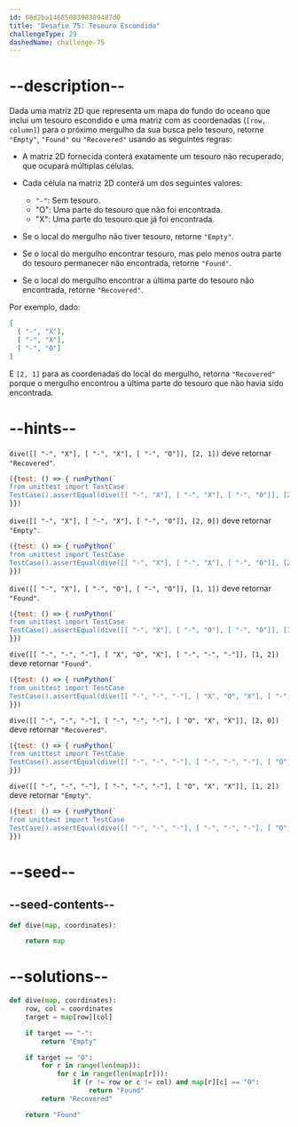 ```yaml
---
id: 68d2ba1468508398389487d0
title: "Desafio 75: Tesouro Escondido"
challengeType: 29
dashedName: challenge-75
---
```


# --description--

Dada uma matriz 2D que representa um mapa do fundo do oceano que inclui um tesouro escondido e uma matriz com as coordenadas (`[row, column]`) para o próximo mergulho da sua busca pelo tesouro, retorne `"Empty"`, `"Found"` ou `"Recovered"` usando as seguintes regras:

- A matriz 2D fornecida conterá exatamente um tesouro não recuperado, que ocupará múltiplas células.
- Cada célula na matriz 2D conterá um dos seguintes valores:
  - `"-"`: Sem tesouro.
  - "O": Uma parte do tesouro que não foi encontrada.
  - "X": Uma parte do tesouro que já foi encontrada.

- Se o local do mergulho não tiver tesouro, retorne `"Empty"`.
- Se o local do mergulho encontrar tesouro, mas pelo menos outra parte do tesouro permanecer não encontrada, retorne `"Found"`.
- Se o local do mergulho encontrar a última parte do tesouro não encontrada, retorne `"Recovered"`.

Por exemplo, dado:

```json
[
  [ "-", "X"],
  [ "-", "X"],
  [ "-", "O"]
]
```

E `[2, 1]` para as coordenadas do local do mergulho, retorna `"Recovered"` porque o mergulho encontrou a última parte do tesouro que não havia sido encontrada.

# --hints--

`dive([[ "-", "X"], [ "-", "X"], [ "-", "O"]], [2, 1])` deve retornar `"Recovered"`.

```js
({test: () => { runPython(`
from unittest import TestCase
TestCase().assertEqual(dive([[ "-", "X"], [ "-", "X"], [ "-", "O"]], [2, 1]), "Recovered")`)
}})
```

`dive([[ "-", "X"], [ "-", "X"], [ "-", "O"]], [2, 0])` deve retornar `"Empty"`.

```js
({test: () => { runPython(`
from unittest import TestCase
TestCase().assertEqual(dive([[ "-", "X"], [ "-", "X"], [ "-", "O"]], [2, 0]), "Empty")`)
}})
```

`dive([[ "-", "X"], [ "-", "O"], [ "-", "O"]], [1, 1])` deve retornar `"Found"`.

```js
({test: () => { runPython(`
from unittest import TestCase
TestCase().assertEqual(dive([[ "-", "X"], [ "-", "O"], [ "-", "O"]], [1, 1]), "Found")`)
}})
```

`dive([[ "-", "-", "-"], [ "X", "O", "X"], [ "-", "-", "-"]], [1, 2])` deve retornar `"Found"`.

```js
({test: () => { runPython(`
from unittest import TestCase
TestCase().assertEqual(dive([[ "-", "-", "-"], [ "X", "O", "X"], [ "-", "-", "-"]], [1, 2]), "Found")`)
}})
```

`dive([[ "-", "-", "-"], [ "-", "-", "-"], [ "O", "X", "X"]], [2, 0])` deve retornar `"Recovered"`.

```js
({test: () => { runPython(`
from unittest import TestCase
TestCase().assertEqual(dive([[ "-", "-", "-"], [ "-", "-", "-"], [ "O", "X", "X"]], [2, 0]), "Recovered")`)
}})
```

`dive([[ "-", "-", "-"], [ "-", "-", "-"], [ "O", "X", "X"]], [1, 2])` deve retornar `"Empty"`.

```js
({test: () => { runPython(`
from unittest import TestCase
TestCase().assertEqual(dive([[ "-", "-", "-"], [ "-", "-", "-"], [ "O", "X", "X"]], [1, 2]), "Empty")`)
}})
```

# --seed--

## --seed-contents--

```py
def dive(map, coordinates):

    return map
```

# --solutions--

```py
def dive(map, coordinates):
    row, col = coordinates
    target = map[row][col]

    if target == "-":
        return "Empty"

    if target == "O":
        for r in range(len(map)):
            for c in range(len(map[r])):
                if (r != row or c != col) and map[r][c] == "O":
                    return "Found"
        return "Recovered"

    return "Found"
```
